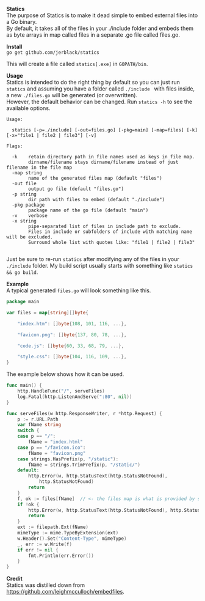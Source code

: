 **Statics**  
The purpose of Statics is to make it dead simple to embed external files into a Go binary.  
By default, it takes all of the files in your ./include folder and embeds them as byte arrays in map called files in a separate .go file called files.go.    

**Install**  
`go get github.com/jerblack/statics`  

This will create a file called `statics[.exe]` in `GOPATH/bin`.

**Usage**  
Statics is intended to do the right thing by default so you can just run `statics` and assuming you have a folder called `./include ` with files inside, a new `./files.go` will be generated (or overwritten).  
However, the default behavior can be changed. Run `statics -h` to see the available options.  

```
Usage:

  statics [-p=./include] [-out=files.go] [-pkg=main] [-map=files] [-k] [-x="file1 | file2 | file3"] [-v]

Flags:

  -k    retain directory path in file names used as keys in file map.
        dirname/filename stays dirname/filename instead of just filename in the file map
  -map string
        name of the generated files map (default "files")
  -out file
        output go file (default "files.go")
  -p string
        dir path with files to embed (default "./include")
  -pkg package
        package name of the go file (default "main")
  -v    verbose
  -x string
        pipe-separated list of files in include path to exclude.
        Files in include or subfolders of include with matching name will be excluded.
        Surround whole list with quotes like: "file1 | file2 | file3"


```
Just be sure to re-run `statics` after modifying any of the files in your `./include` folder. My build script usually starts with something like `statics && go build`.

**Example**  
A typical generated `files.go` will look something like this.  
```go
package main

var files = map[string][]byte{

	"index.htm": []byte{108, 101, 116, ...},

	"favicon.png": []byte{137, 80, 78, ...},

	"code.js": []byte{60, 33, 68, 79, ...},

	"style.css": []byte{104, 116, 109, ...},
}

```

The example below shows how it can be used.  

```go
func main() {
    http.HandleFunc("/", serveFiles)
	log.Fatal(http.ListenAndServe(":80", nil))
}

func serveFiles(w http.ResponseWriter, r *http.Request) {
	p := r.URL.Path
	var fName string
	switch {
	case p == "/":
		fName = "index.html"
	case p == "/favicon.ico":
		fName = "favicon.png"
	case strings.HasPrefix(p, "/static"):
		fName = strings.TrimPrefix(p, "/static/")
	default:
		http.Error(w, http.StatusText(http.StatusNotFound),
			http.StatusNotFound)
		return
	}
	f, ok := files[fName]  // <- the files map is what is provided by statics
	if !ok {
		http.Error(w, http.StatusText(http.StatusNotFound), http.StatusNotFound)
		return
	}
	ext := filepath.Ext(fName)
	mimeType := mime.TypeByExtension(ext)
	w.Header().Set("Content-Type", mimeType)
	_, err := w.Write(f)
	if err != nil {
		fmt.Println(err.Error())
	}
}

```

**Credit**  
Statics was distilled down from https://github.com/leighmcculloch/embedfiles.   
